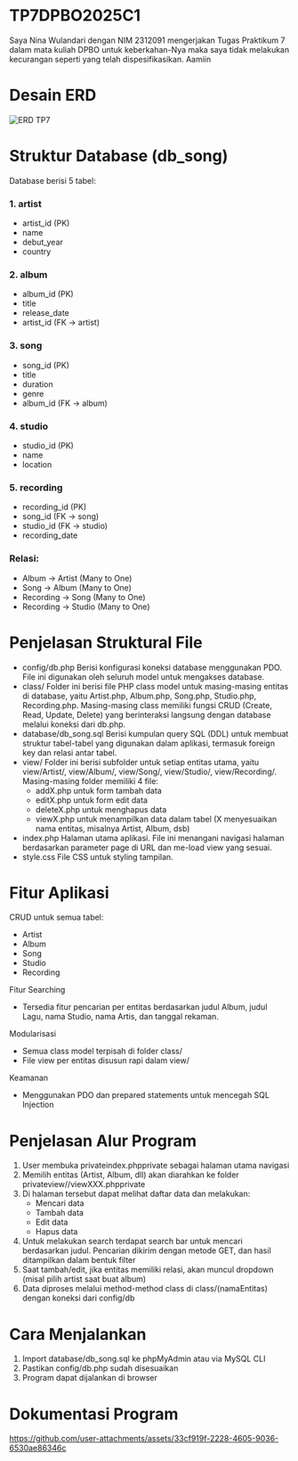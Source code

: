 # TP7DPBO2025C1
Saya Nina Wulandari dengan NIM 2312091 mengerjakan Tugas Praktikum 7 dalam mata kuliah DPBO untuk keberkahan-Nya maka saya tidak melakukan kecurangan seperti yang telah dispesifikasikan. Aamiin

# Desain ERD
![ERD TP7](https://github.com/user-attachments/assets/0909803a-6957-4e49-a47f-8f86e38c9947)

# Struktur Database (db_song)
Database berisi 5 tabel:

### 1. artist
- artist_id (PK)
- name
- debut_year
- country

### 2. album
- album_id (PK)
- title
- release_date
- artist_id (FK → artist)

### 3. song
- song_id (PK)
- title
- duration
- genre
- album_id (FK → album)

### 4. studio
- studio_id (PK)
- name
- location

### 5. recording
- recording_id (PK)
- song_id (FK → song)
- studio_id (FK → studio)
- recording_date

### Relasi:
- Album → Artist (Many to One)
- Song → Album (Many to One)
- Recording → Song (Many to One)
- Recording → Studio (Many to One)

# Penjelasan Struktural File
- config/db.php
   Berisi konfigurasi koneksi database menggunakan PDO. File ini digunakan oleh seluruh model untuk mengakses database.
- class/
   Folder ini berisi file PHP class model untuk masing-masing entitas di database, yaitu Artist.php, Album.php, Song.php, Studio.php, Recording.php. Masing-masing class memiliki fungsi CRUD (Create, Read, Update, Delete) yang berinteraksi langsung dengan database melalui koneksi dari db.php.
- database/db_song.sql
   Berisi kumpulan query SQL (DDL) untuk membuat struktur tabel-tabel yang digunakan dalam aplikasi, termasuk foreign key dan relasi antar tabel.
- view/
   Folder ini berisi subfolder untuk setiap entitas utama, yaitu view/Artist/, view/Album/, view/Song/, view/Studio/, view/Recording/. Masing-masing folder memiliki 4 file:
   - addX.php untuk form tambah data
   - editX.php untuk form edit data
   - deleteX.php untuk menghapus data
   - viewX.php untuk menampilkan data dalam tabel
   (X menyesuaikan nama entitas, misalnya Artist, Album, dsb)
- index.php
   Halaman utama aplikasi. File ini menangani navigasi halaman berdasarkan parameter page di URL dan me-load view yang sesuai.
- style.css
   File CSS untuk styling tampilan.

# Fitur Aplikasi
CRUD untuk semua tabel:  
- Artist  
- Album  
- Song  
- Studio  
- Recording  

Fitur Searching  
- Tersedia fitur pencarian per entitas berdasarkan judul Album, judul Lagu, nama Studio, nama Artis, dan tanggal rekaman.

Modularisasi  
- Semua class model terpisah di folder class/ 
- File view per entitas disusun rapi dalam view/

Keamanan  
- Menggunakan PDO dan prepared statements untuk mencegah SQL Injection

# Penjelasan Alur Program

1. User membuka privateindex.phpprivate sebagai halaman utama navigasi
2. Memilih entitas (Artist, Album, dll) akan diarahkan ke folder privateview/<entitas>/viewXXX.phpprivate
3. Di halaman tersebut dapat melihat daftar data dan melakukan:
   - Mencari data
   - Tambah data
   - Edit data
   - Hapus data
4. Untuk melakukan search terdapat search bar untuk mencari berdasarkan judul. Pencarian dikirim dengan metode GET, dan hasil ditampilkan dalam bentuk filter
5. Saat tambah/edit, jika entitas memiliki relasi, akan muncul dropdown (misal pilih artist saat buat album)
6. Data diproses melalui method-method class di class/(namaEntitas) dengan koneksi dari config/db

# Cara Menjalankan
1. Import database/db_song.sql ke phpMyAdmin atau via MySQL CLI
2. Pastikan config/db.php sudah disesuaikan
3. Program dapat dijalankan di browser

# Dokumentasi Program
https://github.com/user-attachments/assets/33cf919f-2228-4605-9036-6530ae86346c

